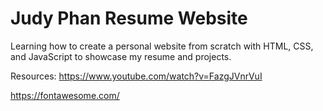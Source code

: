 # Judy Phan Resume Website

Learning how to create a personal website from scratch with HTML, CSS, and JavaScript to showcase my resume and projects.

Resources:
https://www.youtube.com/watch?v=FazgJVnrVuI

https://fontawesome.com/

